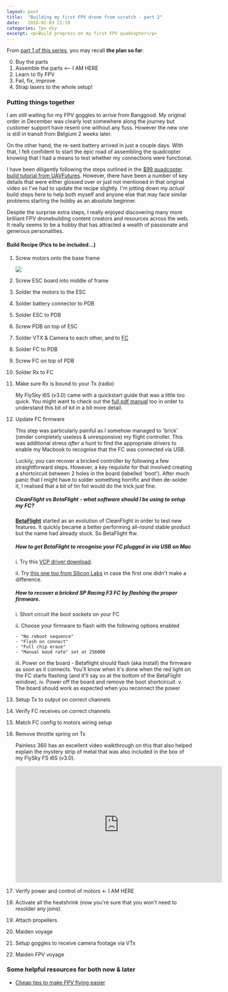 ```yaml
---
layout: post
title:  "Building my first FPV drone from scratch - part 2"
date:   2018-02-03 21:19
categories: fpv diy
excerpt: <p>Build progress on my first FPV quadcopter</p>
---
```


From [part 1 of this series](2018-01-06-fpv-drone-building-part1), you may recall **the plan so far**:

0. Buy the parts
1. Assemble the parts <-- I AM HERE
2. Learn to fly FPV
3. Fail, fix, improve
4. Strap lasers to the whole setup!

### Putting things together
I am *still* waiting for my FPV goggles to arrive from Banggood. My original order in December was clearly lost somewhere along the journey but customer support have resent one without any fuss. However the new one is still in transit from Belgium 2 weeks later.

On the other hand, the re-sent battery arrived in just a couple days. With that, I felt confident to start the epic road of assembling the quadcopter knowing that I had a means to test whether my connections were functional.

I have been diligently following the steps outlined in the [$99 quadcopter build tutorial from UAVFutures](https://www.youtube.com/watch?v=Avp8MurmeEY). However, there have been a number of key details that were either glossed over or just not mentioned in that original video so I've had to update the recipe slightly. I'm jotting down my *actual* build steps here to help both myself and anyone else that may face similar problems starting the hobby as an absolute beginner.

Despite the surprise extra steps, I really enjoyed discovering many more brilliant FPV dronebuilding content creators and resources across the web. It really seems to be a hobby that has attracted a wealth of passionate and generous personalities.

#### Build Recipe (Pics to be included...)
1. Screw motors onto the base frame

    <a href='https://photos.google.com/share/AF1QipMi-UT393KImg4ALPFbOV-ke4y9VRdqiU04pzCvcLklfbJ5ymJpilSLmUTsN7FwtA?key=UWt5anNNM3BDaVR5MkRmRVZVZFpYbmt1MVYzTlF3&source=ctrlq.org'><img src='https://lh3.googleusercontent.com/bB-J5cxvCJAOcCkC-wyg7cK4TdCE4REGjuGNYi5a_bIUobl__O-G7L1kdbb2DUKLH6t_LwBeSjeOY9GtLkXuyJPflLQu6jj0gAMbF0hu0fiVUCyzUhTV58aryHQXK-izsmoUHR7OPHI' /></a>
2. Screw ESC board into middle of frame
3. Solder the motors to the ESC
4. Solder battery connector to PDB
5. Solder ESC to PDB
6. Screw PDB on top of ESC
7. Solder VTX & Camera to each other, and to [FC](https://github.com/cleanflight/cleanflight/blob/master/docs/Board%20-%20SPRacingF3.md)
8. Solder FC to PDB
9. Screw FC on top of PDB
10. Solder Rx to FC
11. Make sure Rx is bound to your Tx (radio)
    
    My FlySky i6S (v3.0) came with a quickstart guide that was a little too quick. You might want to check out the [full pdf manual](https://www.flyingtech.co.uk/sites/default/files/product_files/FS-i6S-MANUAL-EN-20161001.pdf) too in order to  understand this bit of kit in a bit more detail.

12. Update FC firmware
    
    This step was particularly painful as I somehow managed to 'brick' (render completely useless & unresponsive) my flight controller. This was additional stress *after* a hunt to find the appropriate drivers to enable my Macbook to recognise that the FC was connected via USB.

    Luckily, you can recover a bricked controller by following a few straightforward steps. However, a key requisite for that involved creating a shortcircuit between 2 holes in the board (labelled 'boot'). After much panic that I might have to solder something horrific and then de-solder it, I realised that a bit of tin foil would do the trick just fine.

    ##### CleanFlight vs BetaFlight - what software should I be using to setup my FC?
    [**BetaFlight**](https://github.com/betaflight/betaflight-configurator/releases/latest) started as an evolution of CleanFlight in order to test new features. It quickly became a better performing all-round stable product but the name had already stuck. So BetaFlight ftw.

    ##### How to get BetaFlight to recognise your FC plugged in via USB on Mac
    i. Try this [VCP driver download](http://www.ftdichip.com/Drivers/VCP.htm).
    
    ii. Try [this one too from Silicon Labs](https://www.silabs.com/products/development-tools/software/usb-to-uart-bridge-vcp-drivers) in case the first one didn't make a difference.

    ##### How to recover a bricked SP Racing F3 FC by flashing the proper firmware.

    i. Short circuit the boot sockets on your FC
    
    ii. Choose your firmware to flash with the following options enabled
        
        - "No reboot sequence"
        - "Flash on connect"
        - "Full chip erase"
        - "Manual baud rate" set at 256000
    iii. Power on the board - Betaflight should flash (aka install) the firmware as soon as it connects. You'll know when it's done when the red light on the FC starts flashing (and it'll say so at the bottom of the BetaFlight window).
    iv. Power off the board and remove the boot shortcircuit.
    v. The board should work as expected when you reconnect the power

13. Setup Tx to output on correct channels
14. Verify FC receives on correct channels
15. Match FC config to motors wiring setup
16. Remove throttle spring on Tx

    Painless 360 has an excellent video walkthrough on this that also helped explain the mystery strip of metal that was also included in the box of my FlySky FS i6S (v3.0).
    <iframe width="560" height="315" src="https://www.youtube.com/embed/-7d1e8L2jb4" frameborder="0" allow="autoplay; encrypted-media" allowfullscreen></iframe>

17. Verify power and control of motors <- I AM HERE
18. Activate all the heatshrink (now you're sure that you won't need to resolder any joins)
18. Attach propellers
19. Maiden voyage
20. Setup goggles to receive camera footage via VTx
21. Maiden FPV voyage

### Some helpful resources for both now & later
- [Cheap tips to make FPV flying easier](https://irjayjay.blogspot.co.uk/2017/05/cheap-ways-to-improve-your-fpv-flying.html)
